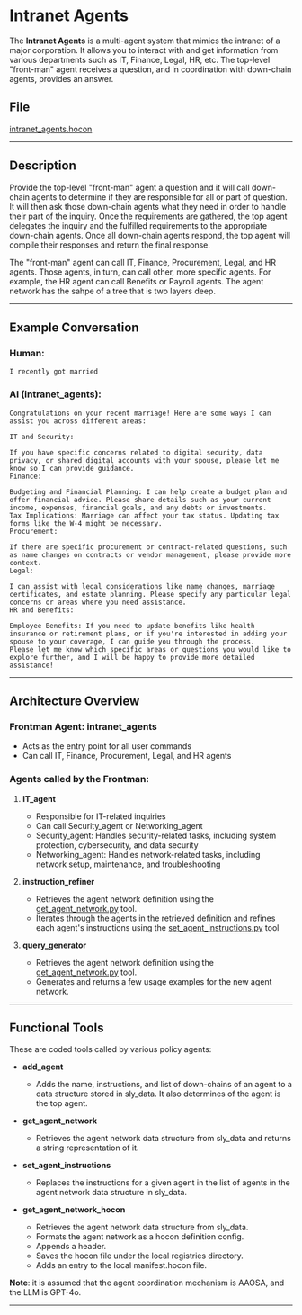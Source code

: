 # Intranet Agents

The **Intranet Agents** is a multi-agent system that mimics the intranet of a major corporation. It allows you to interact with and get information from various departments such as IT, Finance, Legal, HR, etc. The top-level "front-man" agent receives a question, and in coordination with down-chain agents,
provides an answer.

## File

[intranet_agents.hocon](../../registries/intranet_agents.hocon)

---

## Description

Provide the top-level "front-man" agent a question and it will call down-chain agents to determine if they are responsible for all or part of question.
It will then ask those down-chain agents what they need in order to handle their part of the inquiry. Once the requirements are gathered, the top agent
delegates the inquiry and the fulfilled requirements to the appropriate down-chain agents. Once all down-chain agents respond, the top agent will compile
their responses and return the final response.

The "front-man" agent can call IT, Finance, Procurement, Legal, and HR agents. Those agents, in turn, can call other, more specific agents. For example,
the HR agent can call Benefits or Payroll agents. The agent network has the sahpe of a tree that is two layers deep.

---

## Example Conversation

### Human:
```
I recently got married
```

### AI (intranet_agents):
```
Congratulations on your recent marriage! Here are some ways I can assist you across different areas:

IT and Security:

If you have specific concerns related to digital security, data privacy, or shared digital accounts with your spouse, please let me know so I can provide guidance.
Finance:

Budgeting and Financial Planning: I can help create a budget plan and offer financial advice. Please share details such as your current income, expenses, financial goals, and any debts or investments.
Tax Implications: Marriage can affect your tax status. Updating tax forms like the W-4 might be necessary.
Procurement:

If there are specific procurement or contract-related questions, such as name changes on contracts or vendor management, please provide more context.
Legal:

I can assist with legal considerations like name changes, marriage certificates, and estate planning. Please specify any particular legal concerns or areas where you need assistance.
HR and Benefits:

Employee Benefits: If you need to update benefits like health insurance or retirement plans, or if you're interested in adding your spouse to your coverage, I can guide you through the process.
Please let me know which specific areas or questions you would like to explore further, and I will be happy to provide more detailed assistance!
```

---

## Architecture Overview

### Frontman Agent: **intranet_agents**
- Acts as the entry point for all user commands
- Can call IT, Finance, Procurement, Legal, and HR agents

### Agents called by the Frontman:

1. **IT_agent**
   - Responsible for IT-related inquiries
   - Can call Security_agent or Networking_agent
   - Security_agent: Handles security-related tasks, including system protection, cybersecurity, and data security
   - Networking_agent: Handles network-related tasks, including network setup, maintenance, and troubleshooting

2. **instruction_refiner**
   - Retrieves the agent network definition using the [get_agent_network.py](../../coded_tools/agent_network_designer/get_agent_network.py) tool.
   - Iterates through the agents in the retrieved definition and refines each agent's instructions using the [set_agent_instructions.py](../../coded_tools/agent_network_designer/set_agent_instructions.py) tool

3. **query_generator**
   - Retrieves the agent network definition using the [get_agent_network.py](../../coded_tools/agent_network_designer/get_agent_network.py) tool.
   - Generates and returns a few usage examples for the new agent network.

---

## Functional Tools

These are coded tools called by various policy agents:

- **add_agent**
  - Adds the name, instructions, and list of down-chains of an agent to a data structure stored in sly_data. It also determines of the agent is the top agent.

- **get_agent_network**
  - Retrieves the agent network data structure from sly_data and returns a string representation of it.

- **set_agent_instructions**
  - Replaces the instructions for a given agent in the list of agents in the agent network data structure in sly_data.

- **get_agent_network_hocon**
  - Retrieves the agent network data structure from sly_data.
  - Formats the agent network as a hocon definition config.
  - Appends a header.
  - Saves the hocon file under the local registries directory.
  - Adds an entry to the local manifest.hocon file.

**Note**: it is assumed that the agent coordination mechanism is AAOSA, and the LLM is GPT-4o.

---
